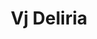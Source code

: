 ---
posted: true
guid: "F9D6BF17-D7AA-46CB-B497-205A54BFB167"
title: "Vj Deliria"
subtitle: ""
description: "Special guest VjDeliria joins the show to discuss the Latin American NFT community, Avalanche and Algorand's impact in the region, and different funding models for open source projects."
time: "2022-05-31 18:00:00 -0500"
itunes-explicit: false
itunes-episode: 26
itunes-episodeType: full

# More info
youtube-full: https://youtu.be/A_wVSSXXGc8
discussion: https://twitter.com/fulldecent/status/1531788679076888576

# Timeline
timeline:
  - seconds: 46
    title: Special guest VjDeliria
  - seconds: 132
    title: Our drop together
  - seconds: 168
    title: How is Latin NFT world different?
  - seconds: 379
    title: What is Avalanche doing in LATAM?
  - seconds: 608
    title: Asking about Algorand
  - seconds: 660
    title: What are other open source funding models?
  - seconds: 969
    title: Is any organization decentralized?
  - seconds: 1084
    title: The Red Hat model
  - seconds: 1166
    title: Why Ethereum Foundation doesn't do consulting
  - seconds: 1233
    title: The history of Hicetnunc
  - seconds: 1356
    title: Using pull payment vs push payment
  - seconds: 1672
    title: Exploit with ownerOf
  - seconds: 2004
    title: Car titles and metaphysics
  - seconds: 2154
    title: What do you buy when you buy an NFT?
  - seconds: 2214
    title: ERC721a



# File information
enclosure-url: "https://media.phor.net/csh/2022-05-31-episode-26.m4a"
enclosure-length: 49387597
enclosure-type: "audio/x-m4a"
itunes-duration: 2461

# CSH information
badges: []
---